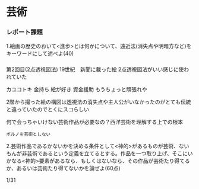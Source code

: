 
# 芸術

### レポート課題
1.絵画の歴史のおいて<進歩>とは何かについて、遠近法(消失点や明暗方など)をキーワードにして述べよ(40)

###
第2回目(2点透視図法)
19世紀　新聞に載った絵 2点透視図法がいい感じに使われていた

カユコトキ 金持ち 絵が好き 資金援助 もうちょっと頑張れや

2階から撮った絵の構図は透視法の消失点や主人公がいなかったのがとても伝統と違っていたのでとくにスコらしい

何で会っちゃいけない芸術作品が必要なの？西洋芸術を理解する上での根本

```
ポルノを芸術としない
```

2.芸術作品であるかないかを決める条件として<神的>があるものが芸術、ないもんが非芸術であるという定義を立てるとする。作品を一つ取り上げ、そこにいかなる<神的>要素があるなら、もしくはないなら、その作品が芸術たり得てるか、あるいは芸術たり得てないかを論ぜよ(60点)

1/31
